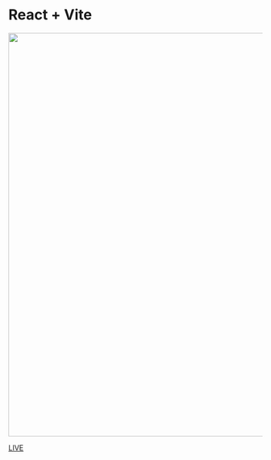# React + Vite

<img src="https://media.giphy.com/media/v1.Y2lkPTc5MGI3NjExZW55b2RxZDltdzJkeGI1MTFvOTd0aGpudDZoc3V4M3N6dDI5ZjZkZCZlcD12MV9pbnRlcm5hbF9naWZfYnlfaWQmY3Q9Zw/HE5RcxVNeWcXjBSTIH/giphy-downsized-large.gif" width="800"/>

<a href="https://worldwise-git-main-ardsens-projects.vercel.app/">LIVE</a>
